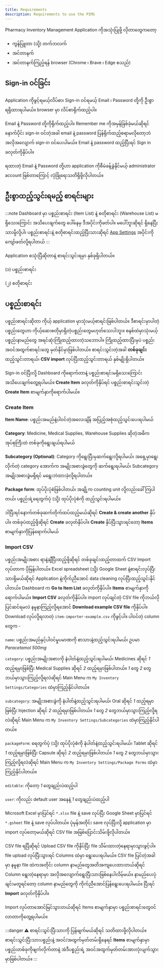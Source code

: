 ```yaml
---
title: Requirements
description: Requirements to use the PIMS
---
```


Pharmacy Inventory Management Application ကိုအသုံးပြုဖို့ လိုတာတွေကတော့

- ကွန်ပြူတာ (သို့) တက်ဘလက်
- အင်တာနက်
- အင်တာနက်ကြည့်ရန် browser (Chrome ၊ Brave ၊ Edge စသည်)

## Sign-in ဝင်ခြင်း

Application ကိုဖွင့်ရမယ့်လိပ်စာ၊ Sign-in ဝင်ရမယ့် Email ၊ Password တို့ကို ဦးစွာရရှိထားရပါမယ်။ browser မှာ လိပ်စာရိုက်ထည့်ပါ။

Email နဲ့ Password တို့ကိုရိုက်ထည့်ပါ။ Remember me ကိုအမှန်ခြစ်ခဲ့မယ်ဆိုရင် နောက်ပိုင်း sign-in ဝင်တဲ့အခါ email နဲ့ password ပြန်ရိုက်ထည့်စရာမလိုတော့ဘဲ အလိုအလျောက် sign-in ဝင်ပေးပါမယ်။ Email နဲ့ password ထည့်ပြီးရင် Sign in ခလုတ်ကိုနှိပ်ပါ။

ရထားတဲ့ Email နဲ့ Password တို့ဟာ application ကိုစီမံခန့်ခွဲနိုင်မယ့် administrator account ဖြစ်တာကြောင့် လုံခြုံရေးသတိရှိဖို့လိုပါတယ်။
## ဦးစွာထည့်သွင်းရမည့် စာရင်းများ

:::note
Dashboard မှာ ပစ္စည်းစာရင်း (Item List) နဲ့ စတိုစာရင်း (Warehouse List) မရှိသေးကြောင်း အသိပေးချက်တွေ ပေါ်နေမှ ဒီအပိုင်းကိုဖတ်ပါ။ မပေါ်ဘူးဆိုရင် ရှိနေပြီးသားမို့လို့ပါ၊ ပစ္စည်းစာရင်းနဲ့ စတိုစာရင်းထည့်ပြီးသားဆိုရင် [App Settings](https://www.notion.so/Pharmacy-Inventory-Management-Application-4ce48032743e4efaab2a5f131c4b3734?pvs=21) အပိုင်းကိုကျော်ဖတ်လို့ရပါတယ်
:::

Application စသုံးပြီဆိုတာနဲ့ စာရင်းသွင်းရမှာ နှစ်ခုရှိပါတယ်။

(၁) ပစ္စည်းစာရင်း

(၂) စတိုစာရင်း
## ပစ္စည်းစာရင်း
ပစ္စည်းစာရင်းဆိုတာ ကိုယ့် application မှာသုံးမယ့်စာရင်းဖြစ်ပါတယ်။ ဒီစာရင်းမှာပါတဲ့ပစ္စည်းတွေဟာ ကိုယ့်ဆေးစတိုမှာရှိတဲ့ပစ္စည်းတွေမဟုတ်သေးပါဘူး။ စနစ်ထဲမှာသုံးမယ့်ပစ္စည်းနာမည်တွေ အရင်ဆုံးကြိုထည့်ထားတဲ့သဘောပါ။ ကြိုထည့်ထားပြီးမှပဲ ပစ္စည်းအဝင်အထွက်စာရင်းတွေ မှတ်နိုင်မှာဖြစ်ပါတယ်။ စာရင်းသွင်းတဲ့အခါ **တစ်ခုချင်း**ထည့်သွင်းတာရယ်၊ **CSV import** လုပ်ပြီးထည့်သွင်းတာရယ် နှစ်မျိုးရှိပါတယ်။

Sign-in ဝင်ပြီးလို့ Dashboard ကိုရောက်တာနဲ့ ပစ္စည်းစာရင်းမရှိသေးကြောင်း အသိပေးချက်တွေ့ရပါမယ်။ **Create Item** ခလုတ်ကိုနှိပ်ရင် ပစ္စည်းစာရင်းသွင်းတဲ့ **Create Item** စာမျက်နှာကိုရောက်ပါမယ်။
### Create Item

**Item Name**: ပစ္စည်းအမည်နဲ့ပါဝင်တဲ့အလေးချိန် အပြည့်အစုံထည့်သွင်းပေးရပါမယ်

**Category**: Medicine, Medical Supplies, Warehouse Supplies ဆိုတဲ့အဓိကအုပ်စုကြီးထဲ တစ်ခုကိုရွေးချယ်ရပါမယ်

**Subcategory (Optional)**: Category ကိုရွေးပြီးမှဆက်ရွေးလို့ရပါမယ်၊ အရှေ့မှာရွေးလိုက်တဲ့ category အောက်က အမျိုးအစားခွဲတွေကို ဆက်ရွေးရပါမယ်၊ Subcategory အမျိုးအစားခွဲမရှိရင် မရွေးဘဲထားခဲ့လို့ရပါတယ်။

**Package form**: ထုပ်ပိုးပုံစံဖြစ်ပါတယ်၊ အချို့က counting unit လို့လည်းခေါ်ကြပါတယ်၊ ပစ္စည်းရဲ့ရေတွက်ပုံ (သို့) ထုပ်ပိုးပုံစံကို ထည့်သွင်းရပါမယ်။

ဒါပြီးရင်နောက်တစ်ခုဆက်တိုက်ထပ်ထည့်မယ်ဆိုရင် **Create & create another** နှိပ်ပါ။ တစ်ခုပဲထည့်ဖို့ဆိုရင် **Create** ခလုတ်နှိပ်ပါ။ **Create** နှိပ်ပြီးသွားရင်တော့ **Items** စာမျက်နှာကိုပြန်ရောက်ပါမယ်
### Import CSV

ပစ္စည်းအမျိုးအစား ရာနဲ့ချီပြီးထည့်ဖို့ဆိုရင် တစ်ခုချင်းထည့်တာထက် CSV Import လုပ်တာက ပိုမြန်ပါတယ်။ Excel spreadsheet (သို့) Google Sheet နဲ့စာရင်းလုပ်ပြီးသားရှိမယ်ဆိုရင် Application နဲ့ကိုက်ညီအောင် data cleaning လုပ်ပြီးထည့်သွင်းနိုင်ပါတယ်။ Dashboard က **Go to Item List** ခလုတ်ကိုနှိပ်ပါ။ **Items** စာမျက်နှာကိုရောက်ပါမယ်။ **Import CSV** ခလုတ်ကိုနှိပ်ပါ။ import လုပ်ချင်တဲ့ CSV file ကိုဘယ်လိုပြင်ဆင်ရမလဲ နမူနာကြည့်လို့ရအောင် **Download example CSV file** ကိုနှိပ်ပါ။ Download လုပ်လို့ရလာတဲ့ `item-importer-example.csv` ကိုဖွင့်ပါ။ ပါဝင်တဲ့ column တွေက -

`name`: ပစ္စည်းအမည်နှင့်ပါဝင်မှုပမာဏကို စာသားနဲ့ထည့်သွင်းရပါမယ်၊ ဥပမာ *Paracetamol 500mg*

`category`: ပစ္စည်းအမျိုးအစားကို နံပါတ်နဲ့ထည့်သွင်းရပါမယ်၊ Medicines ဆိုရင် *1* ထည့်ရမှာဖြစ်ပြီး Medical Supplies ဆိုရင် *2* ထည့်ရမှာဖြစ်ပါတယ်။ *1* တွေ *2* တွေဘယ်မှာသွားကြည့်လို့ရလဲဆိုရင် Main Menu က `My Inventory Settings/Categories` ထဲမှာကြည့်နိုင်ပါတယ်။

`subcategory`: အမျိုးအစားခွဲကို နံပါတ်နဲ့ထည့်သွင်းရပါမယ်၊ Oral ဆိုရင် *1* ထည့်ရမှာဖြစ်ပြီး Injection ဆိုရင် *2* ထည့်ရမှာဖြစ်ပါတယ်။ *1* တွေ *2* တွေဘယ်မှာသွားကြည့်လို့ရလဲဆိုရင် Main Menu က `My Inventory Settings/Subcategories` ထဲမှာကြည့်နိုင်ပါတယ်။

`packageForm`: ရေတွက်ပုံ (သို့) ထုပ်ပိုးပုံစံကို နံပါတ်နဲ့ထည့်သွင်းရပါမယ်၊ Tablet ဆိုရင် *1* ထည့်ရမှာဖြစ်ပြီး Capsule ဆိုရင် *2* ထည့်ရမှာဖြစ်ပါတယ်။ *1* တွေ *2* တွေဘယ်မှာသွားကြည့်လို့ရလဲဆိုရင် Main Menu က `My Inventory Settings/Package Forms` ထဲမှာကြည့်နိုင်ပါတယ်။

`editable`: ကိုတော့ *1* တွေချည်းပဲထည့်ပါ

`user`: ကိုလည်း default user အနေနဲ့ *1* တွေချည်းပဲထည့်ပါ

Microsoft Excel မှာပြင်ရင် `*.xlsx` file နဲ့ save လုပ်ပြီး Google Sheet မှာပြင်ရင် `*.gsheet` file နဲ့ save လုပ်ပါတယ်။ ပုံမှန်အတိုင်း save လုပ်ပြီးလို့ application မှာ import လုပ်တော့မယ်ဆိုရင် CSV file အဖြစ်ပြောင်းသိမ်းဖို့လိုပါတယ်။

CSV file ရပြီဆိုရင် Upload CSV file ကိုနှိပ်ပြီး file သိမ်းထားတဲ့နေရာမှာသွားဖွင့်ပါ။ file upload လုပ်ပြီးသွားရင် Columns ထဲမှာ ရွေးပေးရပါမယ်။ CSV file ပြင်တဲ့အခါမှာ နမူနာ file ထဲကအတိုင်း column နာမည်တွေအတိအကျပေးထားတယ်ဆိုရင် Column ရွေးတဲ့နေရာမှာ အလိုအလျောက်ရွေးပြီးသားဖြစ်နေပါလိမ့်မယ်။ နာမည်ပေးပုံချင်းမတူရင်တော့ column နာမည်တွေကို ကိုက်ညီအောင်ပြန်ရွေးပေးရပါမယ်။ ပြီးရင် **Import** ခလုတ်ကိုနှိပ်ပါ။

Import လုပ်တာအောင်မြင်သွားတယ်ဆိုရင် Items စာမျက်နှာမှာ ပစ္စည်းစာရင်းတွေဝင်လာတာကိုတွေ့ရပါမယ်။

:::danger
⚠️ စာရင်းသွင်းပြီးသားကို ပြန်ဖျက်မယ်ဆိုရင် သတိထားဖို့လိုပါတယ်။ စာရင်းသွင်းပြီးသားပစ္စည်းနဲ့ အဝင်/အထွက်မှတ်တမ်းရှိနေရင် **Items** စာမျက်နှာမှာ ပစ္စည်းတစ်ခုကိုဖျက်လိုက်တာနဲ့ အဲဒီပစ္စည်းရဲ့ အဝင်အထွက်မှတ်တမ်းအားလုံးပျက်သွားမှာဖြစ်ပါတယ်။
:::